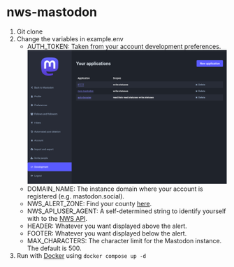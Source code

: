 # nws-mastodon

1. Git clone
2. Change the variables in example.env
   - AUTH_TOKEN: Taken from your account development preferences.
     ![Alt text](image.png)
   - DOMAIN_NAME: The instance domain where your account is registered (e.g. mastodon.social).
   - NWS_ALERT_ZONE: Find your county [here](https://alerts.weather.gov#html_state_county).
   - NWS_API_USER_AGENT: A self-determined string to identify yourself with to the [NWS API](https://www.weather.gov/documentation/services-web-api).
   - HEADER: Whatever you want displayed above the alert.
   - FOOTER: Whatever you want displayed below the alert.
   - MAX_CHARACTERS: The character limit for the Mastodon instance. The default is 500.
3. Run with [Docker](https://docs.docker.com/engine/install/) using `docker compose up -d`
